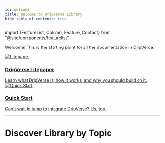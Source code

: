 ```yaml
---
id: welcome
title: Welcome to DripVerse Library
hide_table_of_contents: true
---
```

import {FeatureList, Column, Feature, Contact} from "@site/components/featurelist"

Welcome! This is the starting point for all the documentation in DripVerse.

<div className="container">
  <div className="row">
    <div className="col col--6">
      <a href="/papers/litepaper">
        <div className="card">
          <div className="card__image">
            <img src={require("@site/static/docs/assets/welcome-pages/guide.jpg").default} alt="Litepaper" />
          </div>
          <div className="card__body">
            <h3>DripVerse Litepaper</h3>
            Learn what DripVerse is, how it works, and why you should build on it.
          </div>
        </div>
      </a>
    </div>
    <div className="col col--6">
      <a href="/guide/quickstart">
        <div className="card">
          <div className="card__image">
            <img src={require("@site/static/docs/assets/welcome-pages/quickstart.jpg").default} alt="Quick Start" />
          </div>
          <div className="card__body">
            <h3>Quick Start</h3>
            Can't wait to jump to integrate DripVerse? Us, too.
          </div>
        </div>
      </a>
    </div>
  </div>
</div>

<hr class="subsection" />

<h1 class="text-center big-title" > Discover Library by Topic </h1>

<FeatureList>
  <Column title="Developer Documentation" size="6">
    <Feature url="/guide/quickstart" title="Quickstart" subtitle="Integrate your first Utility" image="quickstart.jpg" />
  </Column>
  <Column title="Developer Tools" size="6">
    <Feature url="/sdk/js/introduction" title="JavaScript SDK" subtitle="Build your JavaScript Project" image="smartcontract-js.png" />
    <Feature url="/cli/drip/introduction" title="Drip CLI" subtitle="Use DripVerse Protocol from your Terminal" image="cli.png" />
  </Column>
</FeatureList>

<Contact />
